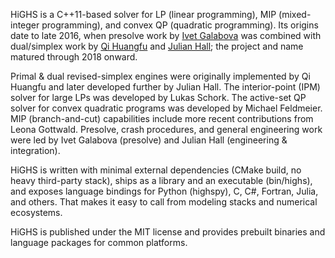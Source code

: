 HiGHS is a C++11-based solver for LP (linear programming), MIP (mixed-integer programming), and convex QP (quadratic programming). Its origins date to late 2016, when presolve work by [Ivet Galabova](https://www.linkedin.com/in/k-tafakkori/overlay/create-post/#) was combined with dual/simplex work by [Qi Huangfu](https://www.linkedin.com/in/k-tafakkori/overlay/create-post/#) and [Julian Hall](https://www.linkedin.com/in/k-tafakkori/overlay/create-post/#); the project and name matured through 2018 onward.

Primal & dual revised-simplex engines were originally implemented by Qi Huangfu and later developed further by Julian Hall. The interior-point (IPM) solver for large LPs was developed by Lukas Schork. The active-set QP solver for convex quadratic programs was developed by Michael Feldmeier. MIP (branch-and-cut) capabilities include more recent contributions from Leona Gottwald. Presolve, crash procedures, and general engineering work were led by Ivet Galabova (presolve) and Julian Hall (engineering & integration).

HiGHS is written with minimal external dependencies (CMake build, no heavy third-party stack), ships as a library and an executable (bin/highs), and exposes language bindings for Python (highspy), C, C#, Fortran, Julia, and others. That makes it easy to call from modeling stacks and numerical ecosystems.

HiGHS is published under the MIT license and provides prebuilt binaries and language packages for common platforms.

